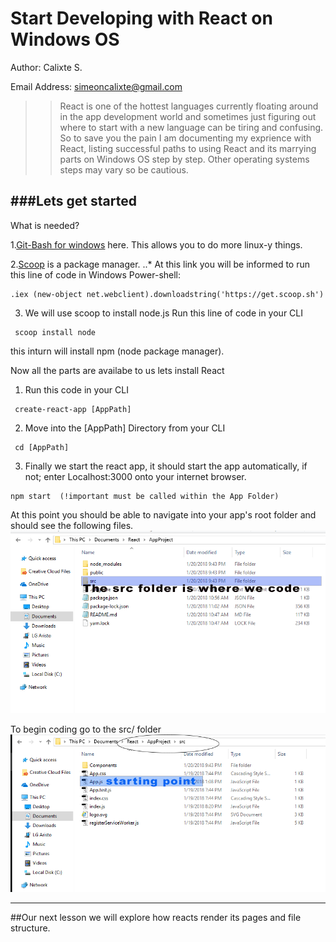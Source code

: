# Start Developing with React on Windows OS

Author: Calixte S.

Email Address: simeoncalixte@gmail.com

>>React is one of the hottest languages currently floating around in the app development
world and sometimes just figuring out where to start with a new language can be tiring and confusing. 
So to save you the pain I am  documenting my exprience with React, listing successful paths to using React and
its marrying parts on Windows OS step by step. Other operating systems steps may vary so be cautious.



###Lets get started
----

What is needed?

1.[Git-Bash for windows](http://gitforwindows.org) here. This allows you to do more linux-y things.

2.[Scoop](http://scoop.sh/) is a package manager.
..* At this link you will be informed to run this line of code in Windows Power-shell:

```
.iex (new-object net.webclient).downloadstring('https://get.scoop.sh')
```


3. We will use scoop to install node.js 
	Run this line of code in your CLI

```
 scoop install node
```

this inturn will install npm (node package manager).


Now all the parts are availabe to us lets install React

1. Run this code in your CLI

```
 create-react-app [AppPath]
```


2. Move into the [AppPath] Directory from your CLI
```
 cd [AppPath]

```

3. Finally we start the react app, it should start the app automatically, if not; 
enter Localhost:3000 onto your internet browser.
```
npm start  (!important must be called within the App Folder)
```

At this point you should be able to navigate into your app's root folder and should see the following files.
![start](./Start.PNG)


To begin coding go to the src/ folder
![AreatoEdit](./AreatoEdit.PNG)

------------------------------------------------------------




##Our next lesson we will explore how reacts render its pages and file structure.